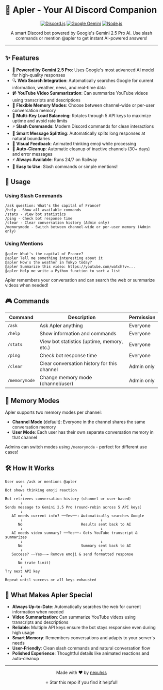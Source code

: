 # 🤖 Apler - Your AI Discord Companion

<div align="center">

[![Discord.js](https://img.shields.io/badge/Discord.js-v14-5865F2?style=for-the-badge&logo=discord&logoColor=white)](https://discord.js.org/)
[![Google Gemini](https://img.shields.io/badge/Google_Gemini-2.5_Pro-4285F4?style=for-the-badge&logo=google&logoColor=white)](https://ai.google.dev/)
[![Node.js](https://img.shields.io/badge/Node.js-18+-339933?style=for-the-badge&logo=node.js&logoColor=white)](https://nodejs.org/)

A smart Discord bot powered by Google's Gemini 2.5 Pro AI. Use slash commands or mention @apler to get instant AI-powered answers!

</div>

---

## ✨ Features

- 🧠 **Powered by Gemini 2.5 Pro**: Uses Google's most advanced AI model for high-quality responses
- 🔍 **Web Search Integration**: Automatically searches Google for current information, weather, news, and real-time data
- 📹 **YouTube Video Summarization**: Can summarize YouTube videos using transcripts and descriptions
- 💭 **Flexible Memory Modes**: Choose between channel-wide or per-user conversation memory
- 🔄 **Multi-Key Load Balancing**: Rotates through 5 API keys to maximize uptime and avoid rate limits
- ⚡ **Slash Commands**: Modern Discord commands for clean interactions
- 📝 **Smart Message Splitting**: Automatically splits long responses at natural boundaries
- 🎨 **Visual Feedback**: Animated thinking emoji while processing
- 🧹 **Auto-Cleanup**: Automatic cleanup of inactive channels (30+ days) and error messages
- ⚡ **Always Available**: Runs 24/7 on Railway
- 💬 **Easy to Use**: Slash commands or simple mentions!

## 📖 Usage

### Using Slash Commands
```
/ask question: What's the capital of France?
/help - Show all available commands
/stats - View bot statistics
/ping - Check bot response time
/clear - Clear conversation history (Admin only)
/memorymode - Switch between channel-wide or per-user memory (Admin only)
```

### Using Mentions
```
@apler What's the capital of France?
@apler Tell me something interesting about it
@apler How's the weather in Tokyo today?
@apler Summarize this video: https://youtube.com/watch?v=...
@apler Help me write a Python function to sort a list
```

Apler remembers your conversation and can search the web or summarize videos when needed!

## 🎮 Commands

| Command | Description | Permission |
|---------|-------------|------------|
| `/ask` | Ask Apler anything | Everyone |
| `/help` | Show information and commands | Everyone |
| `/stats` | View bot statistics (uptime, memory, etc.) | Everyone |
| `/ping` | Check bot response time | Everyone |
| `/clear` | Clear conversation history for this channel | Admin only |
| `/memorymode` | Change memory mode (channel/user) | Admin only |

## 🧠 Memory Modes

Apler supports two memory modes per channel:

- **Channel Mode** (default): Everyone in the channel shares the same conversation memory
- **User Mode**: Each user has their own separate conversation memory in that channel

Admins can switch modes using `/memorymode` - perfect for different use cases!

## 🛠️ How It Works

```
User uses /ask or mentions @apler
       ↓
Bot shows thinking emoji reaction
       ↓
Bot retrieves conversation history (channel or user-based)
       ↓
Sends message to Gemini 2.5 Pro (round-robin across 5 API keys)
       ↓
   AI needs current info? ──Yes──→ Automatically searches Google
       ↓                                    ↓
      No                           Results sent back to AI
       ↓                                    ↓
   AI needs video summary? ──Yes──→ Gets YouTube transcript & summarizes
       ↓                                    ↓
      No                           Summary sent back to AI
       ↓                                    ↓
   Success? ──Yes──→ Remove emoji & send formatted response
       ↓
      No (rate limit)
       ↓
Try next API key
       ↓
Repeat until success or all keys exhausted
```

## 🎯 What Makes Apler Special

- **Always Up-to-Date**: Automatically searches the web for current information when needed
- **Video Summarization**: Can summarize YouTube videos using transcripts and descriptions
- **Reliable**: Multiple API keys ensure the bot stays responsive even during high usage
- **Smart Memory**: Remembers conversations and adapts to your server's needs
- **User-Friendly**: Clean slash commands and natural conversation flow
- **Polished Experience**: Thoughtful details like animated reactions and auto-cleanup

---

<div align="center">

Made with ❤️ by [nexuhss](https://github.com/nexuhss)

⭐ Star this repo if you find it helpful!

</div>